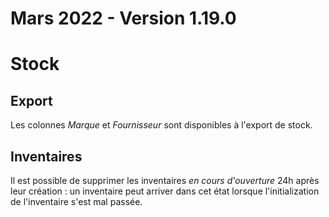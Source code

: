 # Mars 2022 - Version 1.19.0

# Stock

## Export

Les colonnes *Marque* et *Fournisseur* sont disponibles à l'export de stock.

## Inventaires

Il est possible de supprimer les inventaires *en cours d'ouverture* 24h après leur création : un inventaire peut arriver dans cet état lorsque l'initialization de l'inventaire s'est mal passée.
